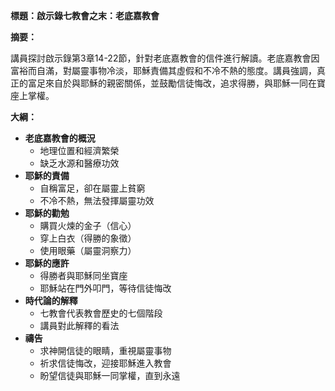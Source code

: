 **標題：啟示錄七教會之末：老底嘉教會**

**摘要：**

講員探討啟示錄第3章14-22節，針對老底嘉教會的信件進行解讀。老底嘉教會因富裕而自滿，對屬靈事物冷淡，耶穌責備其虛假和不冷不熱的態度。講員強調，真正的富足來自於與耶穌的親密關係，並鼓勵信徒悔改，追求得勝，與耶穌一同在寶座上掌權。

**大綱：**

* **老底嘉教會的概況**
    * 地理位置和經濟繁榮
    * 缺乏水源和醫療功效
* **耶穌的責備**
    * 自稱富足，卻在屬靈上貧窮
    * 不冷不熱，無法發揮屬靈功效
* **耶穌的勸勉**
    * 購買火煉的金子（信心）
    * 穿上白衣（得勝的象徵）
    * 使用眼藥（屬靈洞察力）
* **耶穌的應許**
    * 得勝者與耶穌同坐寶座
    * 耶穌站在門外叩門，等待信徒悔改
* **時代論的解釋**
    * 七教會代表教會歷史的七個階段
    * 講員對此解釋的看法
* **禱告**
    * 求神開信徒的眼睛，重視屬靈事物
    * 祈求信徒悔改，迎接耶穌進入教會
    * 盼望信徒與耶穌一同掌權，直到永遠